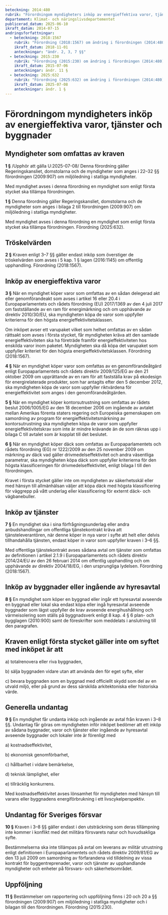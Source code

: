 ```yaml
---
beteckning: 2014:480
rubrik: "Förordningom myndigheters inköp av energieffektiva varor, tjänster och byggnader"
departement: Klimat- och näringslivsdepartementet
publicerad_datum: 2025-06-10
ikraft_datum: 2014-07-15
andringsforfattningar:
  - beteckning: 2018:1567
    rubrik: "Förordning (2018:1567) om ändring i förordningen (2014:480) om myndigheters inköp av energieffektiva varor, tjänster och byggnader"
    ikraft_datum: 2018-11-01
    anteckningar: "ändr. 2, 3, 7 §§"
  - beteckning: 2015:230
    rubrik: "Förordning (2015:230) om ändring i förordningen (2014:480) om myndigheters inköp av energieffektiva varor, tjänster och byggnader"
    ikraft_datum: 2015-07-06
    anteckningar: ändr. 11 §
  - beteckning: 2025:632
    rubrik: "Förordning (2025:632) om ändring i förordningen (2014:480) om myndigheters inköp av energieffektiva varor, tjänster och byggnader"
    ikraft_datum: 2025-07-08
    anteckningar: ändr. 1 §
---
```


# Förordningom myndigheters inköp av energieffektiva varor, tjänster och byggnader

## Myndigheter som omfattas av kraven

**1 §** /Upphör att gälla U:2025-07-08/ Denna förordning gäller Regeringskansliet, domstolarna och de myndigheter som anges i 22–32 §§ förordningen (2009:907) om miljöledning i statliga myndigheter.

Med myndighet avses i denna förordning en myndighet som enligt första stycket ska tillämpa förordningen.

**1 §** Denna förordning gäller Regeringskansliet, domstolarna och de myndigheter som anges i bilaga 2 till förordningen (2009:907) om miljöledning i statliga myndigheter.

Med myndighet avses i denna förordning en myndighet som enligt första stycket ska tillämpa förordningen. Förordning (2025:632).

## Tröskelvärden

**2 §** Kraven enligt 3–7 §§ gäller endast inköp som överstiger de tröskelvärden som avses i 5 kap. 1 § lagen (2016:1145) om offentlig upphandling. Förordning (2018:1567).

## Inköp av energieffektiva varor

**3 §** När en myndighet köper varor som omfattas av en sådan delegerad akt eller genomförandeakt som avses i artikel 16 eller 20.4 i Europaparlamentets och rådets förordning (EU) 2017/1369 av den 4 juli 2017 om fastställande av en ram för energimärkning och om upphävande av direktiv 2010/30/EU, ska myndigheten köpa de varor som uppfyller kriterierna för den högsta energieffektivitetsklassen.

Om inköpet avser ett varupaket vilket som helhet omfattas av en sådan rättsakt som avses i första stycket, får myndigheten kräva att den samlade energieffektiviteten ska ha företräde framför energieffektiviteten hos enskilda varor inom paketet. Myndigheten ska då köpa det varupaket som uppfyller kriteriet för den högsta energieffektivitetsklassen. Förordning (2018:1567).

**4 §** När en myndighet köper varor som omfattas av en genomförandeåtgärd enligt Europaparlamentets och rådets direktiv 2009/125/EG av den 21 oktober 2009 om upprättande av en ram för att fastställa krav på ekodesign för energirelaterade produkter, som har antagits efter den 5 december 2012, ska myndigheten köpa de varor som uppfyller riktvärdena för energieffektivitet som anges i den genomförandeåtgärden.

**5 §** När en myndighet köper kontorsutrustning som omfattas av rådets beslut 2006/1005/EG av den 18 december 2006 om ingående av avtalet mellan Amerikas förenta staters regering och Europeiska gemenskapen om samordning av program för energieffektivitetsmärkning av kontorsutrustning ska myndigheten köpa de varor som uppfyller energieffektivitetskrav som inte är mindre krävande än de som räknas upp i bilaga C till avtalet som är kopplat till det beslutet.

**6 §** När en myndighet köper däck som omfattas av Europaparlamentets och rådets förordning (EG) nr 1222/2009 av den 25 november 2009 om märkning av däck vad gäller drivmedelseffektivitet och andra väsentliga parametrar, ska myndigheten köpa däck som uppfyller kriterierna för den högsta klassificeringen för drivmedelseffektivitet, enligt bilaga I till den förordningen.

Kravet i första stycket gäller inte om myndigheten av säkerhetsskäl eller med hänsyn till allmänhälsan väljer att köpa däck med högsta klassificering för väggrepp på vått underlag eller klassificering för externt däck- och vägbanebuller.

## Inköp av tjänster

**7 §** En myndighet ska i sina förfrågningsunderlag eller andra anbudshandlingar om offentliga tjänstekontrakt kräva att tjänsteleverantören, när denne köper in nya varor i syfte att helt eller delvis tillhandahålla tjänsten, endast köper in varor som uppfyller kraven i 3–6 §§.

Med offentliga tjänstekontrakt avses sådana avtal om tjänster som omfattas av definitionen i artikel 2.1.9 i Europaparlamentets och rådets direktiv 2014/24/EU av den 26 februari 2014 om offentlig upphandling och om upphävande av direktiv 2004/18/EG, i den ursprungliga lydelsen. Förordning (2018:1567).

## Inköp av byggnader eller ingående av hyresavtal

**8 §** En myndighet som köper en byggnad eller ingår ett hyresavtal avseende en byggnad eller lokal ska endast köpa eller ingå hyresavtal avseende byggnader som lägst uppfyller de krav avseende energihushållning och värmeisolering som ställs på byggnadsverk enligt 8 kap. 4 § 6 plan- och bygglagen (2010:900) samt de föreskrifter som meddelats i anslutning till den paragrafen.

## Kraven enligt första stycket gäller inte om syftet med inköpet är att

a) totalrenovera eller riva byggnaden,

b) sälja byggnaden vidare utan att använda den för eget syfte, eller

c) bevara byggnaden som en byggnad med officiellt skydd som del av en utvald miljö, eller på grund av dess särskilda arkitektoniska eller historiska värde.

## Generella undantag

**9 §** En myndighet får undanta inköp och ingående av avtal från kraven i 3–8 §§. Undantag får göras om myndigheten inför inköpet bedömer att ett inköp av sådana byggnader, varor och tjänster eller ingående av hyresavtal avseende byggnader och lokaler inte är förenligt med

a) kostnadseffektivitet,

b) ekonomisk genomförbarhet,

c) hållbarhet i vidare bemärkelse,

d) teknisk lämplighet, eller

e) tillräcklig konkurrens.

Med kostnadseffektivitet avses lönsamhet för myndigheten med hänsyn till varans eller byggnadens energiförbrukning i ett livscykelperspektiv.

## Undantag för Sveriges försvar

**10 §** Kraven i 3–8 §§ gäller endast i den utsträckning som deras tillämpning inte kommer i konflikt med det militära försvarets natur och huvudsakliga syfte.

Bestämmelserna ska inte tillämpas på avtal om leverans av militär utrustning enligt definitionen i Europaparlamentets och rådets direktiv 2009/81/EG av den 13 juli 2009 om samordning av förfarandena vid tilldelning av vissa kontrakt för byggentreprenader, varor och tjänster av upphandlande myndigheter och enheter på försvars- och säkerhetsområdet.

## Uppföljning

**11 §** Bestämmelser om rapportering och uppföljning finns i 20 och 20 a §§ förordningen (2009:907) om miljöledning i statliga myndigheter och i bilagan till den förordningen. Förordning (2015:230).
